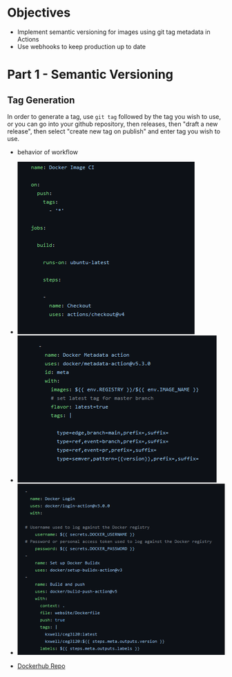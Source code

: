 # Objectives
* Implement semantic versioning for images using git tag metadata in Actions
* Use webhooks to keep production up to date
# Part 1 - Semantic Versioning
## Tag Generation
In order to generate a tag, use `git tag` followed by the tag you wish to use, or you can go into your github repository, then releases, then "draft a new release", then select "create new tag on publish" and enter tag you wish to use.
* behavior of workflow

- ![docker image file1](https://github.com/WSU-kduncan/f23cicd-mkieselhorst/blob/main/docker1.png)
- ![docker image file2](https://github.com/WSU-kduncan/f23cicd-mkieselhorst/blob/main/docker2.png)
- ![docker image file3](https://github.com/WSU-kduncan/f23cicd-mkieselhorst/blob/main/docker3.png)
* [Dockerhub Repo](https://hub.docker.com/r/kxwell/ceg3120/tags)
